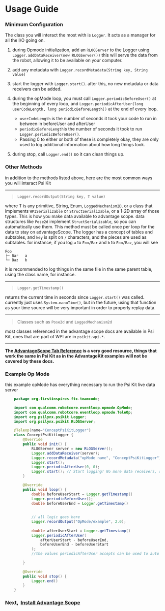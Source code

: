 # Usage Guide
### Minimum Configuration
The class you will interact the most with is `Logger`.
It acts as a manager for all the I/O going on.

1. during Opmode initialization, add an `RLOGServer` to the Logger using
`Logger.addDataReceiver(new RLOGServer())` this will serve the data
from the robot, allowing it to be available on your computer.

2. add any metadata with `Logger.recordMetadata(String key, String value)`

3. start the logger with `Logger.start()`. after this,
no new metadata or data receivers can be added.

4. during the opMode loop, you must call `Logger.periodicBeforeUser()`
at the beginning of every loop, and 
`Logger.periodicAfterUser(long userCodeLength, long periodicBeforeLength))`
at the end of every loop. 
   * `userCodeLength` is the number of seconds it took your code 
to run in between in beforeUser and afterUser
   * `periodicBeforeLength`is the number of seconds it took to run
`Logger.periodicBeforeUser()`. 
   * Passing 0 to either or both of these
is completely okay, they are only used to log additional information 
about how long things took. 

5. during stop, call `Logger.end()` so it can clean things up.

### Other Methods
in addition to the methods listed above, here are the most common ways
you will interact Psi Kit
___
> `Logger.recordOutput(String key, T value)`

where T is any primitive, String, Enum, `LoggedMechanism2D`, or a class that implements 
`WPISerializable` or `StructSerializable`, or a 1-2D array of 
those types. This is how you make data available to advantage scope.
data structures like `Pose2d` implement `StructSerializable`, so you
can automatically use them. This method must be called once per loop
for the data to stay on advantageScope.
The logger has a concept of tables and subtables, and `key` is split
on `/` characters, and the pieces are used as subtables. for instance,
if you log `a` to `Foo/Bar` and `b` to `Foo/Baz`, you will see
```
Foo
├─ Bar   a
└─ Baz   b
```
it is recommended to log things in the same file in the same parent 
table, using the class name, for instance.
___
> `Logger.getTimestamp()`

returns the current time in seconds since `Logger.start()` was called. 
currently just uses `System.nanoTime()`, but in the future, using that
function as your time source will be very important in order to properly
replay data. 
___
> Classes such as `Pose2d` and `LoggedMechanism2d`

most classes referenced in the advantage scope docs are available in 
Psi Kit, ones that are part of WPI are in `psikit.wpi.*`.
___

**The [AdvantageScope Tab Reference](https://docs.advantagescope.org/category/tab-reference)
is a very good resource, things that work the same in Psi Kit as in the 
AdvantageKit examples will not be covered by these docs.**

### Example Op Mode
this example opMode has everything necessary to run the 
Psi Kit live data server
```java
    package org.firstinspires.ftc.teamcode;

    import com.qualcomm.robotcore.eventloop.opmode.OpMode;
    import com.qualcomm.robotcore.eventloop.opmode.TeleOp;
    import org.psilynx.psikit.Logger;
    import org.psilynx.psikit.RLOGServer;

    @Teleop(name="ConceptPsiKitLogger")
    class ConceptPsiKitLogger {
        @Override
        public void init() {
            RLOGServer server = new RLOGServer();
            Logger.addDataReceiver(server);
            Logger.recordMetadata("opMode name", "ConceptPsiKitLogger")
            Logger.start();
            Logger.periodicAfterUser(0, 0);
            Logger.start(); // Start logging! No more data receivers, replay sources, or metadata values may be added.
        }

        @Override
        public void loop() {
            double beforeUserStart = Logger.getTimestamp()
            Logger.periodicBeforeUser();
            double beforeUserEnd = Logger.getTimestamp()
            
            
            // all logic goes here
            Logger.recordOutput("OpMode/example", 2.0);
            
            double afterUserStart = Logger.getTimestamp()
            Logger.periodicAfterUser(
                afterUserStart - beforeUserEnd,
                beforeUserEnd - beforeUserStart
            );
            //the values periodicAfterUser accepts can be used to auto log information about how long things take

        }
        
        @Override
        public void stop() {
            Logger.end()
        }
    }
```
### Next, &nbsp;[Install Advantage Scope](installAscope.md)